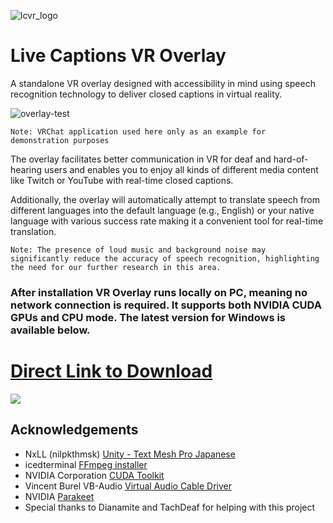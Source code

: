 ![lcvr_logo](https://github.com/user-attachments/assets/d1145e5d-9d68-45d2-b53f-eaa223777d52)
# Live Captions VR Overlay

A standalone VR overlay designed with accessibility in mind using speech recognition technology to deliver closed captions in virtual reality.

![overlay-test](https://github.com/user-attachments/assets/dd779660-1255-4bef-94bf-c7082f068f50)

`Note: VRChat application used here only as an example for demonstration purposes`

The overlay facilitates better communication in VR for deaf and hard-of-hearing users and enables you to enjoy all kinds of different media content like Twitch or YouTube with real-time closed captions.

Additionally, the overlay will automatically attempt to translate speech from different languages into the default language (e.g., English) or your native language with various success rate making it a convenient tool for real-time translation.


`Note: The presence of loud music and background noise may significantly reduce the accuracy of speech recognition, highlighting the need for our further research in this area.`

### After installation VR Overlay runs locally on PC, meaning no network connection is required. It supports both NVIDIA CUDA GPUs and CPU mode. The latest version for Windows is available below. 
# [Direct Link to Download](https://github.com/Vinventive/live-captions-vr/releases/download/v0.0.3-alpha/Live-Captions-VR-Package-Installer.7z)
<img src="https://count.getloli.com/@hearing-aid-vr-overlay?name=hearing-aid-vr-overlay&theme=booru-lewd&padding=7&offset=0&align=top&scale=1.5&pixelated=1&darkmode=auto" />

## Acknowledgements
- NxLL (nilpkthmsk) [Unity - Text Mesh Pro Japanese](https://github.com/nilpkthmsk/Unity_TMP_Japanese)
- icedterminal [FFmpeg installer](https://github.com/icedterminal/ffmpeg-installer)
- NVIDIA Corporation [CUDA Toolkit](https://developer.nvidia.com/cuda-12-4-1-download-archive)
- Vincent Burel VB-Audio [Virtual Audio Cable Driver](http://www.vb-cable.com/)
- NVIDIA [Parakeet](https://huggingface.co/nvidia/parakeet-tdt-0.6b-v2)
- Special thanks to Dianamite and TachDeaf for helping with this project
